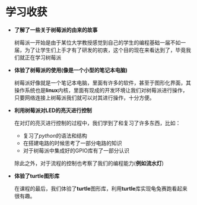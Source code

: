 # 学习收获

* **了解了一些关于树莓派的由来的故事**

  树莓派一开始是由于某位大学教授感觉到自己的学生的编程基础一届不如一届，为了让学生们上手才有了研发的初衷，这个目的现在来看达到了，毕竟我们就正在学习树莓派

* **体验了树莓派的使用(像是一个小型的笔记本电脑)**

  树莓派好像就是一个笔记本电脑，里面有许多的软件，甚至于图形化界面，其操作系统也是**linux**内核，里面有现成的开发环境让我们对树莓派进行操作，只要网络连接上树莓派我们就可以对其进行操作，十分方便。

* **利用树莓派对LED的亮灭进行控制**

  在对灯的亮灭进行控制的过程中，我们学到了和复习了许多东西，比如：

  * 复习了*python*的语法和结构
  * 在搭建电路的时候思考了一部分电路的知识
  * 对于树莓派中集成好的GPIO库有了一部分认识

  除此之外，对于流程的控制也考察了我们的编程能力(**例如流水灯**)
  
* **体验了turtle图形库**

  在课程的最后，我们体验了**turtle**图形库，利用**turtle**库实现龟兔赛跑看起来很有趣。

  

  

  
  
  